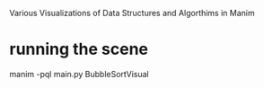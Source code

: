 Various Visualizations of Data Structures and Algorthims in Manim


# running the scene
manim -pql main.py BubbleSortVisual